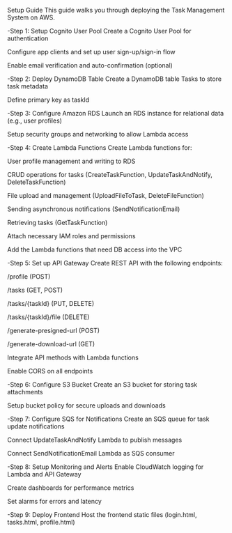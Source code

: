 Setup Guide
This guide walks you through deploying the Task Management System on AWS.

  -Step 1: Setup Cognito User Pool
Create a Cognito User Pool for authentication

Configure app clients and set up user sign-up/sign-in flow

Enable email verification and auto-confirmation (optional)

  -Step 2: Deploy DynamoDB Table
Create a DynamoDB table Tasks to store task metadata

Define primary key as taskId

  -Step 3: Configure Amazon RDS
Launch an RDS instance for relational data (e.g., user profiles)

Setup security groups and networking to allow Lambda access

  -Step 4: Create Lambda Functions
Create Lambda functions for:

User profile management and writing to RDS

CRUD operations for tasks (CreateTaskFunction, UpdateTaskAndNotify, DeleteTaskFunction)

File upload and management (UploadFileToTask, DeleteFileFunction)

Sending asynchronous notifications (SendNotificationEmail)

Retrieving tasks (GetTaskFunction)

Attach necessary IAM roles and permissions

Add the Lambda functions that need DB access into the VPC

  -Step 5: Set up API Gateway
Create REST API with the following endpoints:

/profile (POST)

/tasks (GET, POST)

/tasks/{taskId} (PUT, DELETE)

/tasks/{taskId}/file (DELETE)

/generate-presigned-url (POST)

/generate-download-url (GET)

Integrate API methods with Lambda functions

Enable CORS on all endpoints

  -Step 6: Configure S3 Bucket
Create an S3 bucket for storing task attachments

Setup bucket policy for secure uploads and downloads

  -Step 7: Configure SQS for Notifications
Create an SQS queue for task update notifications

Connect UpdateTaskAndNotify Lambda to publish messages

Connect SendNotificationEmail Lambda as SQS consumer

  -Step 8: Setup Monitoring and Alerts
Enable CloudWatch logging for Lambda and API Gateway

Create dashboards for performance metrics

Set alarms for errors and latency

  -Step 9: Deploy Frontend
Host the frontend static files (login.html, tasks.html, profile.html)

